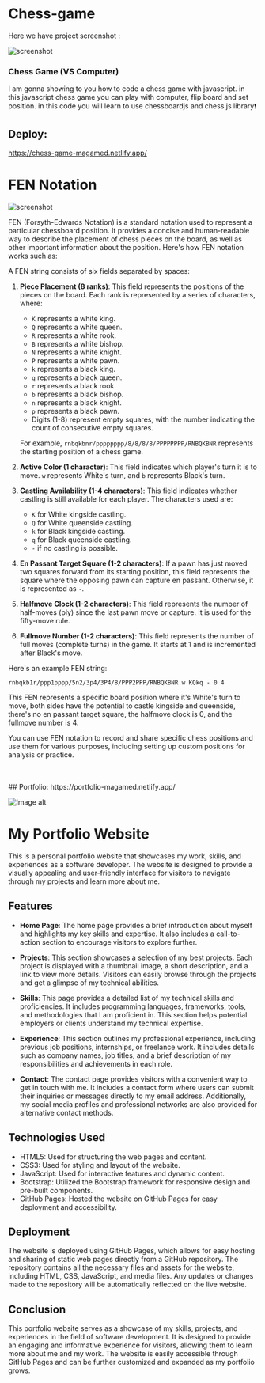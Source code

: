 # Chess-game
Here we have project screenshot :

![screenshot](https://github.com/AndyMagwayer/Chess-game/blob/main/4-9-23.png)

### Chess Game (VS Computer)

I am gonna showing to you how to code a chess game with javascript. in this javascript chess game you can play with computer, flip board and set position. in this code you will learn to use chessboardjs and chess.js library❗️

## Deploy:
https://chess-game-magamed.netlify.app/

# FEN Notation

![screenshot](https://github.com/AndyMagwayer/Chess-game/blob/main/Screenshot%202023-09-01%20200909.png)

FEN (Forsyth-Edwards Notation) is a standard notation used to represent a particular chessboard position. It provides a concise and human-readable way to describe the placement of chess pieces on the board, as well as other important information about the position. Here's how FEN notation works such as:

A FEN string consists of six fields separated by spaces:

1. **Piece Placement (8 ranks)**: This field represents the positions of the pieces on the board. Each rank is represented by a series of characters, where:
   - `K` represents a white king.
   - `Q` represents a white queen.
   - `R` represents a white rook.
   - `B` represents a white bishop.
   - `N` represents a white knight.
   - `P` represents a white pawn.
   - `k` represents a black king.
   - `q` represents a black queen.
   - `r` represents a black rook.
   - `b` represents a black bishop.
   - `n` represents a black knight.
   - `p` represents a black pawn.
   - Digits (1-8) represent empty squares, with the number indicating the count of consecutive empty squares.

   For example, `rnbqkbnr/pppppppp/8/8/8/8/PPPPPPPP/RNBQKBNR` represents the starting position of a chess game.

2. **Active Color (1 character)**: This field indicates which player's turn it is to move. `w` represents White's turn, and `b` represents Black's turn.

3. **Castling Availability (1-4 characters)**: This field indicates whether castling is still available for each player. The characters used are:
   - `K` for White kingside castling.
   - `Q` for White queenside castling.
   - `k` for Black kingside castling.
   - `q` for Black queenside castling.
   - `-` if no castling is possible.

4. **En Passant Target Square (1-2 characters)**: If a pawn has just moved two squares forward from its starting position, this field represents the square where the opposing pawn can capture en passant. Otherwise, it is represented as `-`.

5. **Halfmove Clock (1-2 characters)**: This field represents the number of half-moves (ply) since the last pawn move or capture. It is used for the fifty-move rule.

6. **Fullmove Number (1-2 characters)**: This field represents the number of full moves (complete turns) in the game. It starts at 1 and is incremented after Black's move.

Here's an example FEN string:
```
rnbqkb1r/ppp1pppp/5n2/3p4/3P4/8/PPP2PPP/RNBQKBNR w KQkq - 0 4
```
This FEN represents a specific board position where it's White's turn to move, both sides have the potential to castle kingside and queenside, there's no en passant target square, the halfmove clock is 0, and the fullmove number is 4.

You can use FEN notation to record and share specific chess positions and use them for various purposes, including setting up custom positions for analysis or practice.

<br>
<br>
## Portfolio: https://portfolio-magamed.netlify.app/

![Image alt](https://github.com/AndyMagwayer/Portfolio-Website/blob/main/Screenshot%202023-09-17%20094045.png)
# My Portfolio Website

This is a personal portfolio website that showcases my work, skills, and experiences as a software developer. The website is designed to provide a visually appealing and user-friendly interface for visitors to navigate through my projects and learn more about me.

## Features

- **Home Page**: The home page provides a brief introduction about myself and highlights my key skills and expertise. It also includes a call-to-action section to encourage visitors to explore further.

- **Projects**: This section showcases a selection of my best projects. Each project is displayed with a thumbnail image, a short description, and a link to view more details. Visitors can easily browse through the projects and get a glimpse of my technical abilities.

- **Skills**: This page provides a detailed list of my technical skills and proficiencies. It includes programming languages, frameworks, tools, and methodologies that I am proficient in. This section helps potential employers or clients understand my technical expertise.

- **Experience**: This section outlines my professional experience, including previous job positions, internships, or freelance work. It includes details such as company names, job titles, and a brief description of my responsibilities and achievements in each role.

- **Contact**: The contact page provides visitors with a convenient way to get in touch with me. It includes a contact form where users can submit their inquiries or messages directly to my email address. Additionally, my social media profiles and professional networks are also provided for alternative contact methods.

## Technologies Used

- HTML5: Used for structuring the web pages and content.
- CSS3: Used for styling and layout of the website.
- JavaScript: Used for interactive features and dynamic content.
- Bootstrap: Utilized the Bootstrap framework for responsive design and pre-built components.
- GitHub Pages: Hosted the website on GitHub Pages for easy deployment and accessibility.

## Deployment

The website is deployed using GitHub Pages, which allows for easy hosting and sharing of static web pages directly from a GitHub repository. The repository contains all the necessary files and assets for the website, including HTML, CSS, JavaScript, and media files. Any updates or changes made to the repository will be automatically reflected on the live website.

## Conclusion

This portfolio website serves as a showcase of my skills, projects, and experiences in the field of software development. It is designed to provide an engaging and informative experience for visitors, allowing them to learn more about me and my work. The website is easily accessible through GitHub Pages and can be further customized and expanded as my portfolio grows.
